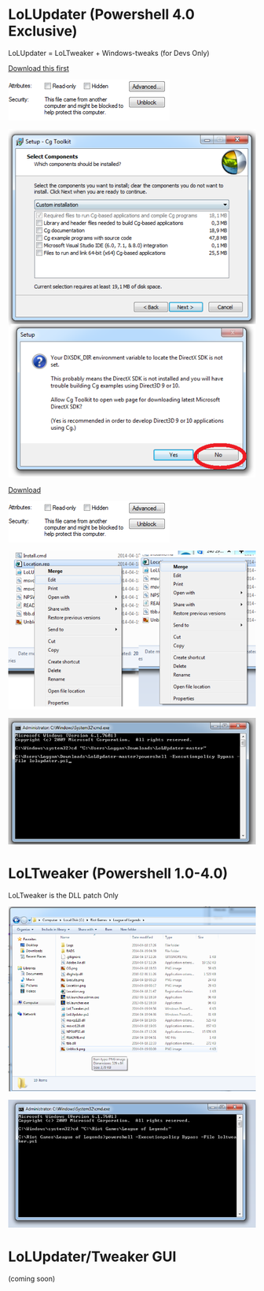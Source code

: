 LoLUpdater (Powershell 4.0 Exclusive)
==========
LoLUpdater = LoLTweaker + Windows-tweaks (for Devs Only)

[Download this first](http://developer.download.nvidia.com/cg/Cg_3.1/Cg-3.1_April2012_Setup.exe)

![alt text](Unblock.png)

![alt text](CG.png)

[Download](https://github.com/Loggan08/LoLUpdater/archive/master.zip)

![alt text](Unblock.png)

![alt text](Location.png)

![alt text](Execute.png)


LoLTweaker (Powershell 1.0-4.0)
==========
LoLTweaker is the DLL patch Only

![alt text](loltweaker.png)

![alt text](loltweakerexecute.png)


LoLUpdater/Tweaker GUI
==========
(coming soon)

